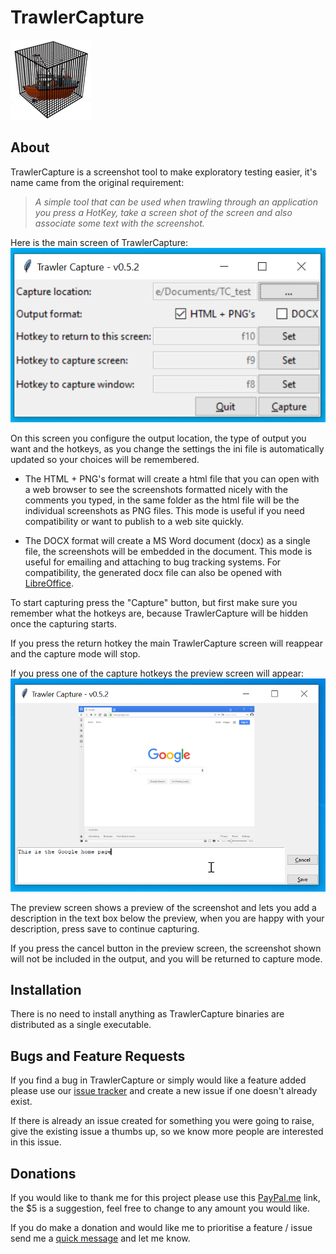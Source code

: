 # TrawlerCapture

![Image](Doc/Images/Logo/TC_Logo128.png "Logo")

## About

TrawlerCapture is a screenshot tool to make exploratory testing easier, it's name came from the original requirement:
> _A simple tool that can be used when trawling through an application you press a HotKey, take a screen shot of the screen and also associate some text with the screenshot._

Here is the main screen of TrawlerCapture:
![Image](Doc/Images/TC_Main_052.png "Main Screen")

On this screen you configure the output location, the type of output you want and the hotkeys, as you change the settings the ini file is automatically updated so your choices will be remembered.

- The HTML + PNG's format will create a html file that you can open with a web browser to see the screenshots formatted nicely with the comments you typed, in the same folder as the html file will be the individual screenshots as PNG files. This mode is useful if you need compatibility or want to publish to a web site quickly.

- The DOCX format will create a MS Word document (docx) as a single file, the screenshots will be embedded in the document. This mode is useful for emailing and attaching to bug tracking systems. For compatibility, the generated docx file can also be opened with [LibreOffice](https://www.libreoffice.org).

To start capturing press the "Capture" button, but first make sure you remember what the hotkeys are, because TrawlerCapture will be hidden once the capturing starts.

If you press the return hotkey the main TrawlerCapture screen will reappear and the capture mode will stop.

If you press one of the capture hotkeys the preview screen will appear:
![Image](Doc/Images/TC_Preview_052.png "Main Screen")

The preview screen shows a preview of the screenshot and lets you add a description in the text box below the preview, when you are happy with your description, press save to continue capturing.

If you press the cancel button in the preview screen, the screenshot shown will not be included in the output, and you will be returned to capture mode.


## Installation

There is no need to install anything as TrawlerCapture binaries are distributed as a single executable.


## Bugs and Feature Requests

If you find a bug in TrawlerCapture or simply would like a feature added please use our [issue tracker](https://github.com/damies13/TrawlerCapture/issues) and create a new issue if one doesn't already exist.

If there is already an issue created for something you were going to raise, give the existing issue a thumbs up, so we know more people are interested in this issue.

## Donations

If you would like to thank me for this project please use this [PayPal.me](https://paypal.me/damies13/5) link, the $5 is a suggestion, feel free to change to any amount you would like.

If you do make a donation and would like me to prioritise a feature / issue send me a [quick message](mailto:damies13+rfswarm@gmail.com) and let me know.
